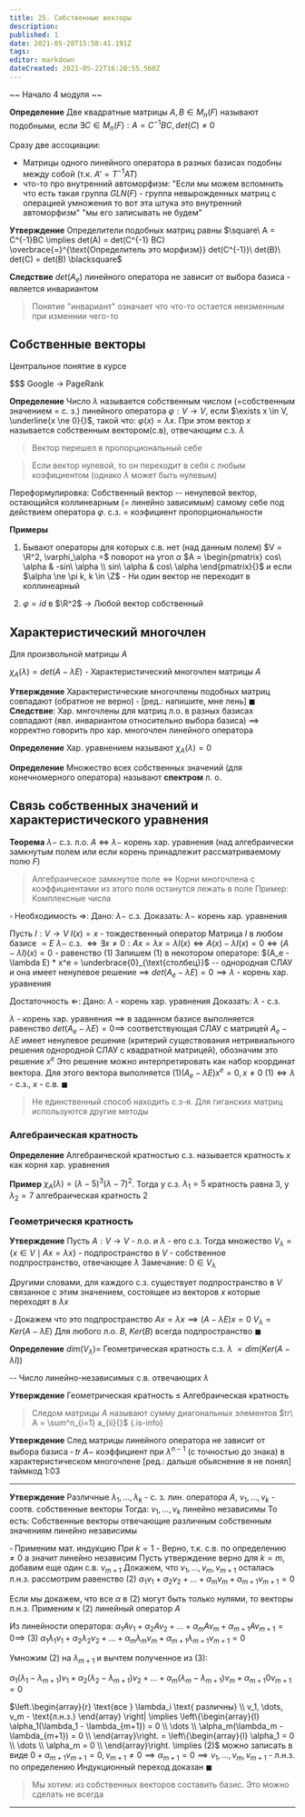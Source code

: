 ```yaml
---
title: 25. Собственные векторы
description: 
published: 1
date: 2021-05-28T15:58:41.191Z
tags: 
editor: markdown
dateCreated: 2021-05-22T16:20:55.560Z
---
```


~~ Начало 4 модуля ~~


**Определение** Две квадратные матрицы $A, B \in M_n(F)$ называют подобными, если $\exists C \in M_n(F): A = C^{-1}BC, det(C) \neq 0$

Сразу две ассоциации: 
- Матрицы одного линейного оператора в разных базисах подобны между собой (т.к. $A' = T^{-1}AT$)
- что-то про внутренний автоморфизм: "Если мы можем вспомнить что есть такая группа $GLN(F)$ - группа невырожденных матриц с операцией умножения то вот эта штука это внутренний автоморфизм" "мы его записывать не будем"

**Утверждение** Определители подобных матриц равны
$\square\ A = C^{-1}BC \implies det(A) = det(C^{-1} BC) \overbrace{=}^{\text{Определитель это морфизм}} det(C^{-1})\ det(B)\ det(C) = det(B) \blacksquare$

**Следствие** $det(A_e)$ линейного оператора не зависит от выбора базиса - является инвариантом

> Понятие "инвариант" означает что что-то остается неизменным при изменнии чего-то

## Собственные векторы
Центральное понятие в курсе

\$\$\$ Google $\rightarrow$ PageRank

**Определение** Число $\lambda$ называется собственным числом (=собственным значением = с. з.) линейного оператора $\varphi: V \to V$, если $\exists x \in V, \underline{x \ne 0}{}$, такой что: $\varphi(x) = \lambda x$. При этом вектор $x$ называется собственным вектором(с.в), отвечающим с.з. $\lambda$

> Вектор перешел в пропорциональный себе

> Если вектор нулевой, то он переходит в себя с любым коэфициентом (однако $\lambda$ может быть нулевым)

Переформулировка: Собственный вектор -- ненулевой вектор, остающийся коллинеарным (= линейно зависимым) самому себе под действием оператора $\varphi$. с.з. $=$ коэфициент пропорциональности

**Примеры** 
1. Бывают операторы для которых с.в. нет (над данным полем)
$V = \R^2, \varphi_\alpha =$ поворот на угол $\alpha$
$A = \begin{pmatrix}
cos\ \alpha & -sin\ \alpha \\
sin\ \alpha & cos\ \alpha
\end{pmatrix}{}$ и если $\alpha \ne \pi k, k \in \Z$ - Ни один вектор не переходит в коллинеарный

2. $\varphi = id$ в $\R^2$ $\rightarrow$ Любой вектор собственный

## Характеристический многочлен

Для произвольной матрицы $A$

$\chi_A(\lambda) = det(A - \lambda E)$ - Характеристический многочлен матрицы $A$

**Утверждение** Характеристические многочлены подобных матриц совпадают (обратное не верно)
$\square$ [ред.: напишите, мне лень] $\blacksquare$
**Следствие**: Хар. мнгочлены для матриц л.о. в разных базисах совпадают (явл. инвариантом относительно выбора базиса) $\implies$ корректно говорить про хар. многочлен линейного оператора

**Определение** Хар. уравнением называют $\chi_A(\lambda) = 0$

**Определение** Множество всех собственных значений (для конечномерного оператора) называют **спектром** л. о.

## Связь собственных значений и характеристического уравнения

**Теорема** $\lambda -$ с.з. л.о. $A$ $\iff$ $\lambda -$ корень хар. уравнения (над алгебраически замкнутым полем или если корень принадлежит рассматриваемому полю $F$)

> Алгебраическое замкнутое поле $\iff$ Корни многочлена с коэффициентами из этого поля останутся лежать в поле
> Пример: Комплексные числа

$\square$ 
Необходимость $\Rightarrow$:
Дано: $\lambda -$ с.з.
Доказать: $\lambda -$ корень хар. уравнения

Пусть $I: V \to V\ I(x) = x$ - тождественный оператор
Матрица $I$ в любом базисе $= E$
$\lambda -$ с.з. $\iff \exists x \ne 0: Ax = \lambda x = \lambda I(x) \iff A(x) - \lambda I(x) = 0 \iff (A - \lambda I)(x) = 0$ - равенство $(1)$
Запишем $(1)$ в некотором операторе: $(A_e - \lambda E) * x^e = \underbrace{0}_{\text{столбец}}$ -- однородная СЛАУ и она имеет ненулевое решение $\implies$ $det(A_e - \lambda E) = 0 \implies \lambda$ - корень хар. уравнения

Достаточность $\Leftarrow$:
Дано: $\lambda$ - корень хар. уравнения
Доказать: $\lambda$ - с.з.

$\lambda$ - корень хар. уравнения $\implies$ в заданном базисе выполняется равенство $det(A_e - \lambda E) = 0 \implies$ соответствующая СЛАУ с матрицей $A_e - \lambda E$ имеет ненулевое решение (критерий существования нетривиального решения однородной СЛАУ с квадратной матрицей), обозначим это решение $x^e$
Это решение можно интерпретировать как набор координат вектора. Для этого вектора выполняется $(1) (A_e - \lambda E) x^e = 0, x \ne 0$
$(1) \iff \lambda$ - с.з., $x$ - с.в. $\blacksquare$

> Не единственный способ находить с.з-я. Для гиганских матриц используются другие методы

### Алгебраическая кратность
**Определение** Алгебраической кратностью с.з. называется кратность $x$ как корня хар. уравнения

**Пример** $\chi_A(\lambda) = (\lambda - 5)^3 (\lambda - 7)^2$. Тогда у с.з. $\lambda_1 = 5$ кратность равна $3$, у $\lambda_2 = 7$ алгебраическая кратность $2$

### Геометрическя кратность

**Утверждение** Пусть $A: V \to V$ - л.о. и $\lambda$ - его с.з.
Тогда множество $V_\lambda = \{ x \in V  \mid Ax = \lambda x\}{}$ - подпространство в $V$ - собственное подпространство, отвечающее $\lambda$
Замечание: $0 \in V_\lambda$

Другими словами, для каждого с.з. существует подпространство в $V$ связанное с этим значением, состоящее из векторов $x$ которые переходят в $\lambda x$

$\square$ Докажем что это подпространство 
$Ax = \lambda x \implies (A - \lambda E)x = 0$
$V_\lambda = Ker(A - \lambda E)$
Для любого л.о. $B$, $Ker(B)$ всегда подпространство $\blacksquare$

**Определение** $dim(V_\lambda) =$ Геометрическая кратность с.з. $\lambda$
$= dim(Ker(A - \lambda I))$

-- Число линейно-независимых с.в. отвечающих $\lambda$

**Утверждение** Геометрическая кратность $\le$ Алгебраическая кратность

> Следом матрицы $A$ называют сумму диагональных элементов
> $tr\ A = \sum^n_{i=1} a_{ii}{}$
{.is-info}

**Утверждение** След матрицы линейного оператора не зависит от выбора базиса
$\square$ $tr\ A -$ коэффициент при $\lambda^{n-1}$ (с точностью до знака) в характеристическом многочлене [ред.: дальше обьяснение я не понял] таймкод 1:03

---

**Утверждение** Различные $\lambda_1, \dots, \lambda_k$ - с. з. лин. оператора $A$, $v_1, \dots, v_k$ - соотв. собственные векторы
Тогда: $v_1, \dots, v_k$ линейно независимы
То есть: Собственные векторы отвечающие различным собственным значениям линейно независимы

$\square$ Применим мат. индукцию
При $k=1$ - Верно, т.к. с.в. по определению $\neq 0$ а значит линейно независим
Пусть утверждение верно для $k=m$, добавим еще один с.в. $v_{m+1}{}$
Докажем, что $v_1, \dots, v_m, v_{m+1}$ осталась л.н.з.
рассмотрим равенство $(2)\ \alpha_1v_1 + \alpha_2v_2 + \dots + \alpha_mv_m + \alpha_{m+1}v_{m+1} = 0$

Если мы докажем, что все $\alpha$ в $(2)$ могут быть только нулями, то векторы л.н.з.
Применим к $(2)$ линейный оператор $A$

Из линейности оператора: $\alpha_1Av_1 + \alpha_2Av_2 + \dots + \alpha_mAv_m + \alpha_{m+1}Av_{m+1} = 0 \implies$
$(3)\ \alpha_1\lambda_1v_1 + \alpha_2\lambda_2v_2 + \dots + \alpha_m\lambda_mv_m + \alpha_{m+1}\lambda_{m+1}v_{m+1} = 0$

Умножим $(2)$ на $\lambda_{m+1}{}$ и вычтем полученное из $(3)$:

$\alpha_1(\lambda_1-\lambda_{m+1})v_1 + \alpha_2(\lambda_2 - \lambda_{m+1})v_2 + \dots + \alpha_m(\lambda_m - \lambda_{m+1})v_m + \alpha_{m+1}0v_{m+1} = 0$

$\left.\begin{array}{r}
\text{все } \lambda_i \text{ различны} \\
v_1, \dots, v_m - \text{л.н.з.}
\end{array}
\right| \implies \left\{\begin{array}{l}
\alpha_1(\lambda_1 - \lambda_{m+1}) = 0 \\
\dots \\
\alpha_m(\lambda_m - \lambda_{m+1}) = 0 \\
\end{array}\right. = \left\{\begin{array}{l}
\alpha_1 = 0 \\
\dots \\
\alpha_m = 0 \\
\end{array}\right. \implies (2)$ можно записать в виде $0 + \alpha_{m+1}v_{m+1} = 0, v_{m+1} \ne 0 \implies \alpha_{m+1} = 0 \implies v_1, \dots, v_m, v_{m+1}{}$ - л.н.з. по определению
Индукционный переход доказан $\blacksquare$


> Мы хотим: из собственных векторов составить базис. Это можно сделать не всегда


---
